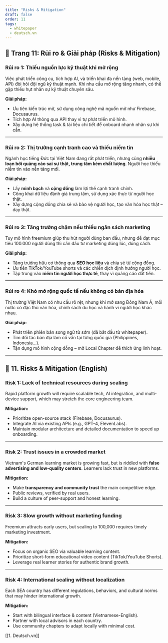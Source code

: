 ```yaml
---
title: "Risks & Mitigation"
draft: false
order: 11
tags:
  - whitepaper
  - deutsch.vn
---
```


## 📄 Trang 11: Rủi ro & Giải pháp (Risks & Mitigation)

### Rủi ro 1: Thiếu nguồn lực kỹ thuật khi mở rộng

Việc phát triển công cụ, tích hợp AI, và triển khai đa nền tảng (web, mobile, API) đòi hỏi đội ngũ kỹ thuật mạnh. Khi nhu cầu mở rộng tăng nhanh, có thể gặp thiếu hụt nhân sự kỹ thuật chuyên sâu.

**Giải pháp:**
- Ưu tiên kiến trúc mở, sử dụng công nghệ mã nguồn mở như Firebase, Docusaurus.
- Tích hợp AI thông qua API thay vì tự phát triển mô hình.
- Xây dựng hệ thống task & tài liệu chi tiết để onboard nhanh nhân sự khi cần.

---

### Rủi ro 2: Thị trường cạnh tranh cao và thiếu niềm tin

Ngành học tiếng Đức tại Việt Nam đang rất phát triển, nhưng cũng **nhiễu loạn bởi quảng cáo sai sự thật, trung tâm kém chất lượng**. Người học thiếu niềm tin vào nền tảng mới.

**Giải pháp:**
- Lấy **minh bạch** và **cộng đồng** làm lợi thế cạnh tranh chính.
- Công khai dữ liệu đánh giá trung tâm, sử dụng xác thực từ người học thật.
- Xây dựng cộng đồng chia sẻ và bảo vệ người học, tạo văn hóa học thật – dạy thật.

---

### Rủi ro 3: Tăng trưởng chậm nếu thiếu ngân sách marketing

Tuy mô hình freemium giúp thu hút người dùng ban đầu, nhưng để đạt mục tiêu 100.000 người dùng thì cần đầu tư marketing đúng lúc, đúng cách. 

**Giải pháp:**
- Tăng trưởng hữu cơ thông qua **SEO học liệu** và chia sẻ từ cộng đồng.
- Ưu tiên TikTok/YouTube shorts và các chiến dịch định hướng người học.
- Tập trung vào **niềm tin người học thực tế**, thay vì quảng cáo đắt tiền.

---

### Rủi ro 4: Khó mở rộng quốc tế nếu không có bản địa hóa

Thị trường Việt Nam có nhu cầu rõ rệt, nhưng khi mở sang Đông Nam Á, mỗi nước có đặc thù văn hóa, chính sách du học và hành vi người học khác nhau.

**Giải pháp:**
- Phát triển phiên bản song ngữ từ sớm (đã bắt đầu từ whitepaper).
- Tìm đối tác bản địa làm cố vấn tại từng quốc gia (Philippines, Indonesia...).
- Tận dụng mô hình cộng đồng – mở Local Chapter để thích ứng linh hoạt.

---

## 📄 11. Risks & Mitigation (English)

### Risk 1: Lack of technical resources during scaling

Rapid platform growth will require scalable tech, AI integration, and multi-device support, which may stretch the core engineering team.

**Mitigation:**
- Prioritize open-source stack (Firebase, Docusaurus).
- Integrate AI via existing APIs (e.g., GPT-4, ElevenLabs).
- Maintain modular architecture and detailed documentation to speed up onboarding.

---

### Risk 2: Trust issues in a crowded market

Vietnam's German learning market is growing fast, but is riddled with **false advertising and low-quality centers**. Learners lack trust in new platforms.

**Mitigation:**
- Make **transparency and community trust** the main competitive edge.
- Public reviews, verified by real users.
- Build a culture of peer-support and honest learning.

---

### Risk 3: Slow growth without marketing funding

Freemium attracts early users, but scaling to 100,000 requires timely marketing investment.

**Mitigation:**
- Focus on organic SEO via valuable learning content.
- Prioritize short-form educational video content (TikTok/YouTube Shorts).
- Leverage real learner stories for authentic brand growth.

---

### Risk 4: International scaling without localization

Each SEA country has different regulations, behaviors, and cultural norms that may hinder international growth.

**Mitigation:**
- Start with bilingual interface & content (Vietnamese-English).
- Partner with local advisors in each country.
- Use community chapters to adapt locally with minimal cost.

[[1. Deutsch.vn]]